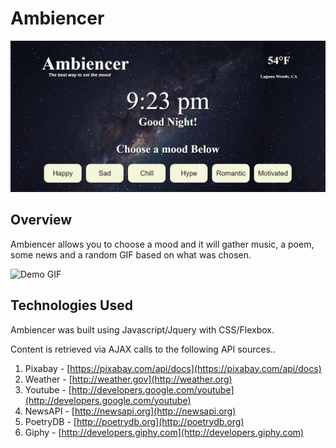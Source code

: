 # Ambiencer

![Screen Shot 1](images/screens/ambiencer-screen.png)

## Overview

Ambiencer allows you to choose a mood and it will gather music, a poem, some news and a random GIF based on what was chosen.

![Demo GIF](images/screens/ambiencer-demo1.gif)

## Technologies Used

Ambiencer was built using Javascript/Jquery with CSS/Flexbox.

Content is retrieved via AJAX calls to the following API sources.. 

1. Pixabay - [https://pixabay.com/api/docs](https://pixabay.com/api/docs)
2. Weather - [http://weather.gov](http://weather.org)
3. Youtube - [http://developers.google.com/youtube](http://developers.google.com/youtube)
4. NewsAPI - [http://newsapi.org](http://newsapi.org)
5. PoetryDB - [http://poetrydb.org](http://poetrydb.org)
6. Giphy - [http://developers.giphy.com](http://developers.giphy.com)